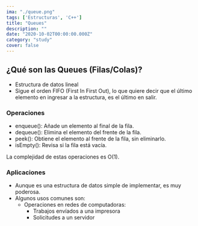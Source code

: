 ```yaml
---
ima: "./queue.png"
tags: ['Estructuras', 'C++']
title: "Queues"
description: ""
date: "2020-10-02T00:00:00.000Z"
category: "study"
cover: false
---
```


## ¿Qué son las Queues (Filas/Colas)? 
- Estructura de datos lineal
- Sigue el orden FIFO (First In First Out), lo que quiere decir que el último elemento en ingresar a la estructura, es el último en salir. 

### Operaciones
- enqueue(): Añade un elemento al final de la fila. 
- dequeue(): Elimina el elemento del frente de la fila. 
- peek(): Obtiene el elemento al frente de la fila, sin eliminarlo. 
- isEmpty(): Revisa si la fila está vacía. 
  
La complejidad de estas operaciones es O(1). 

### Aplicaciones
- Aunque es una estructura de datos simple de implementar, es muy poderosa. 
- Algunos usos comunes son: 
  - Operaciones en redes de computadoras: 
    - Trabajos envíados a una impresora
    - Solicitudes a un servidor 